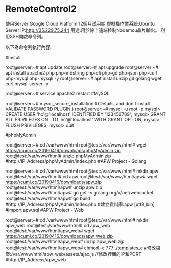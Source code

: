 # RemoteControl2

使用Server:Google Cloud Platform 12個月試用期
虛擬機作業系統:Ubuntu
Server IP:http://35.229.75.244
用途:用於線上遠端控制Nodemcu晶片輸出。
利用SSH開啟命令列。

以下為命令列執行內容:

#Install

root@server:~# apt update
root@server:~# apt upgrade
root@server:~# apt install apache2 php php-mbstring php-cli php-gd php-json php-curl php-mysql php-mysqli -y
root@server:~# apt install unzip git golang wget curl mysql-server -y

root@server:~# service apache2 restart
#MySQL

root@server:~# mysql_secure_installation 
#(Details, and don't install VALIDATE PASSWORD PLUGIN.)
root@server:~# mysql -u root -p
mysql> CREATE USER 'hc'@'localhost' IDENTIFIED BY '123456789';
mysql> GRANT ALL PRIVILEGES ON *.* TO 'hc'@'localhost' WITH GRANT OPTION;
mysql> FLUSH PRIVILEGES;
mysql> quit

#phpMyAdmin

root@server:~# cd /var/www/html
root@test:/var/www/html# wget https://cumi.co/20190416/downloads/phpMyAdmin.zip
root@test:/var/www/html# unzip phpMyAdmin.zip
#http://IP_Address/phpMyAdmin/index.php
#APW Project - Golang

root@server:~# cd /var/www/html
root@test:/var/www/html# mkdir apw
root@test:/var/www/html# cd apw
root@test:/var/www/html/apw# wget https://cumi.co/20190416/downloads/apw.zip
root@test:/var/www/html/apw# unzip apw.zip
root@test:/var/www/html/apw# go get -v golang.org/x/net/websocket
root@test:/var/www/html/apw# go build
#http://IP_Address/phpMyAdmin/index.php
#建立資料庫:apw [utf8_bin]
#import apw.sql
#APW Project - Web

root@server:~# cd /var/www/html
root@test:/var/www/html# mkdir apw_web
root@test:/var/www/html# cd apw_web
root@test:/var/www/html/apw_web# wget https://cumi.co/20190416/downloads/apw_web.zip
root@test:/var/www/html/apw_web# unzip apw_web.zip
root@test:/var/www/html/apw_web# chmod -c 777 ./templates_c
#修改檔案:/var/www/html/apw_web/assets/ajax.js //修改裡面的IP和PORT
#http://IP_Address/apw_web
